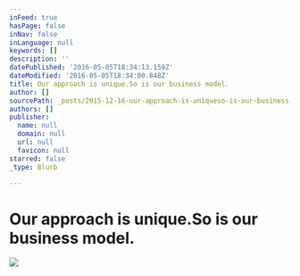 ```yaml
---
inFeed: true
hasPage: false
inNav: false
inLanguage: null
keywords: []
description: ''
datePublished: '2016-05-05T18:34:13.159Z'
dateModified: '2016-05-05T18:34:00.848Z'
title: Our approach is unique.So is our business model.
author: []
sourcePath: _posts/2015-12-16-our-approach-is-uniqueso-is-our-business-model.md
authors: []
publisher:
  name: null
  domain: null
  url: null
  favicon: null
starred: false
_type: Blurb

---
```

# Our approach is unique.So is our business model.
![](https://the-grid-user-content.s3-us-west-2.amazonaws.com/4fd44654-99d1-4780-938e-e7ffa6949f06.jpg)